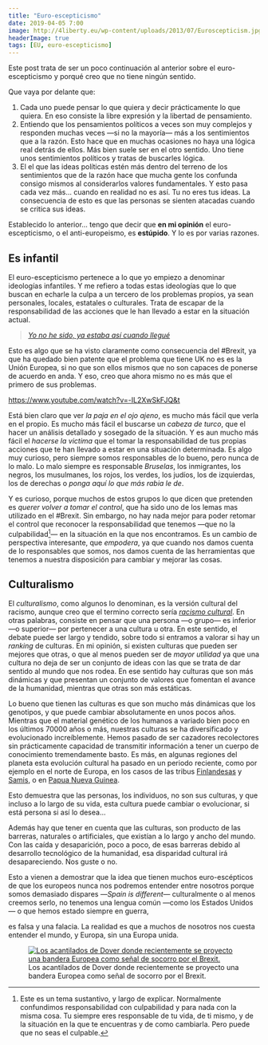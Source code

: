 ```yaml
---
title: "Euro-escepticismo"
date: 2019-04-05 7:00
image: http://4liberty.eu/wp-content/uploads/2013/07/Euroscepticism.jpg
headerImage: true 
tags: [EU, euro-escepticismo]
---
```


Este post trata de ser un poco continuación al anterior sobre el euro-escepticismo y porqué creo que no tiene ningún sentido. 

Que vaya por delante que: 

1. Cada uno puede pensar lo que quiera y decir prácticamente lo que quiera. En eso consiste la libre expresión y la libertad de pensamiento. 
2. Entiendo que los pensamientos políticos a veces son muy complejos y responden muchas veces —si no la mayoría— más a los sentimientos que a la razón. Esto hace que en muchas ocasiones no haya una lógica real detrás de ellos. Más bien suele ser en el otro sentido. Uno tiene unos sentimientos políticos y tratas de buscarles lógica. 
3. El el que las ideas políticas estén más dentro del terreno de los sentimientos que de la razón hace que mucha gente los confunda consigo mismos al considerarlos valores fundamentales. Y esto pasa cada vez más... cuando en realidad no es así. Tu no eres tus ideas. La consecuencia de esto es que las personas se sienten atacadas cuando se critica sus ideas. 

Establecido lo anterior... tengo que decir que **en mi opinión** el euro-escepticismo, o el anti-europeismo, es **estúpido**. Y lo es por varias razones. 

## Es infantil

El euro-escepticismo pertenece a lo que yo empiezo a denominar ideologías infantiles. Y me refiero a todas estas ideologías que lo que buscan en echarle la culpa a un tercero de los problemas propios, ya sean personales, locales, estatales o culturales. Trata de escapar de la responsabilidad de las acciones que le han llevado a estar en la situación actual. 

> _[Yo no he sido, ya estaba así cuando llegué](https://www.youtube.com/watch?v=CtVteemLin4)_

Esto es algo que se ha visto claramente como consecuencia del #Brexit, ya que ha quedado bien patente que el problema que tiene UK no es es la Unión Europea, si no que son ellos mismos que no son capaces de ponerse de acuerdo en anda. Y eso, creo que ahora mismo no es más que el primero de sus problemas. 

https://www.youtube.com/watch?v=-IL2XwSkFJQ&t

Está bien claro que ver _la paja en el ojo ajeno_, es mucho más fácil que verla en el propio. Es mucho más fácil el buscarse un _cabeza de turco_, que el hacer un análisis detallado y sosegado de la situación. Y es aun mucho más fácil el _hacerse la victima_ que el tomar la responsabilidad de tus propias acciones que te han llevado a estar en una situación determinada. Es algo muy curioso, pero siempre somos responsables de lo bueno, pero nunca de lo malo. Lo malo siempre es responsable _Bruselas_, los inmigrantes, los negros, los musulmanes, los rojos, los verdes, los judíos, los de izquierdas, los de derechas o _ponga aquí lo que más rabia le de_. 

Y es curioso, porque muchos de estos grupos lo que dicen que pretenden es _querer volver a tomar el control_, que ha sido uno de los lemas mas utilizado en el #Brexit. Sin embargo, no hay nada mejor para poder retomar el control que reconocer la responsabilidad que tenemos —que no la culpabilidad[^1]— en la situación en la que nos encontramos. Es un cambio de perspectiva interesante, que _empodera_, ya que cuando nos damos cuenta de lo responsables que somos, nos damos cuenta de las herramientas que tenemos a nuestra disposición para cambiar y mejorar las cosas. 

## Culturalismo

El _culturalismo_, como algunos lo denominan, es la versión cultural del racismo, aunque creo que el termino correcto sería _[racismo cultural](https://en.wikipedia.org/wiki/Cultural_racism)_. En otras palabras, consiste en pensar que una persona —o grupo— es inferior —o superior— por pertenecer a una cultura u otra. En este sentido, el debate puede ser largo y tendido, sobre todo si entramos a valorar si hay un _ranking_ de culturas. En mi opinión, si existen culturas que pueden ser mejores que otras, o que al menos pueden ser de _mayor utilidad_ ya que una cultura no deja de ser un conjunto de ideas con las que se trata de dar sentido al mundo que nos rodea. En ese sentido hay culturas que son más dinámicas y que presentan un conjunto de valores que fomentan el avance de la humanidad, mientras que otras son más estáticas. 

Lo bueno que tienen las culturas es que son mucho más dinámicas que los genotipos, y que puede cambiar absolutamente en unos pocos años. Mientras que el material genético de los humanos a variado bien poco en los últimos 70000 años o más, nuestras culturas se ha diversificado y evolucionado increíblemente. Hemos pasado de ser cazadores recolectores sin prácticamente capacidad de transmitir información a tener un cuerpo de conocimiento tremendamente basto. Es más, en algunas regiones del planeta esta evolución cultural ha pasado en un periodo reciente, como por ejemplo en el norte de Europa, en los casos de las tribus [Finlandesas](https://en.wikipedia.org/wiki/History_of_Finland#Finland_under_Swedish_rule) y [Samis](https://en.wikipedia.org/wiki/Sámi_history), o en [Papua Nueva Guinea](https://en.wikipedia.org/wiki/History_of_Papua_New_Guinea). 

Esto demuestra que las personas, los individuos, no son sus culturas, y que incluso a lo largo de su vida, esta cultura puede cambiar o evolucionar, si está persona si así lo desea... 

Además hay que tener en cuenta que las culturas, son producto de las barreras, naturales o artificiales, que existían a lo largo y ancho del mundo. Con las caída y desaparición, poco a poco, de esas barreras debido al desarrollo tecnológico de la humanidad, esa disparidad cultural irá desapareciendo. Nos guste o no. 

Esto a vienen a demostrar que la idea que tienen muchos euro-escépticos de que los europeos nunca nos podremos entender entre nosotros porque somos demasiado dispares —_Spain is different_— culturalmente o al menos creemos serlo, no tenemos una lengua común —como los Estados Unidos— o que hemos estado siempre en guerra, 

es falsa y una falacia. La realidad es que a muchos de nosotros nos cuesta entender el mundo, y Europa, sin una Europa unida. 

<figure> 
	<a href="https://i.redd.it/6txaybauwaq21.jpg">
	<img src="https://i.redd.it/6txaybauwaq21.jpg" alt="Los acantilados de Dover donde recientemente se proyecto una bandera Europea como señal de socorro por el Brexit."></a>
	<figcaption>Los acantilados de Dover donde recientemente se proyecto una bandera Europea como señal de socorro por el Brexit.</figcaption>
</figure>




[^1]: Este es un tema sustantivo, y largo de explicar. Normalmente confundimos responsabilidad con culpabilidad y para nada con la misma cosa. Tu siempre eres responsable de tu vida, de ti mismo, y de la situación en la que te encuentras y de como cambiarla. Pero puede que no seas el culpable. 